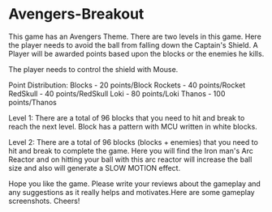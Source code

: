 # Avengers-Breakout
This game has an Avengers Theme. There are two levels in this game. Here the player needs to avoid the ball from falling down the Captain's Shield. A Player will be awarded points based upon the blocks or the enemies he kills.

The player needs to control the shield with Mouse.

Point Distribution:
Blocks - 20 points/Block
Rockets - 40 points/Rocket
RedSkull - 40 points/RedSkull
Loki - 80 points/Loki
Thanos - 100 points/Thanos

Level 1:
There are a total of 96 blocks that you need to hit and break to reach the next level.
Block has a pattern with MCU written in white blocks.

Level 2:
There are a total of 96 blocks (blocks + enemies) that you need to hit and break to complete the game.
Here you will find the Iron man's Arc Reactor and on hitting your ball with this arc reactor will increase the ball size and also will generate a SLOW MOTION effect.

Hope you like the game. Please write your reviews about the gameplay and any suggestions as it really helps and motivates.Here are some gameplay screenshots. Cheers!
